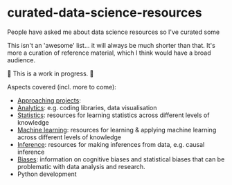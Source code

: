 # curated-data-science-resources
 People have asked me about data science resources so I've curated some

This isn't an 'awesome' list... it will always be much shorter than that.  It's more a curation of reference material, which I think would have a broad audience.

🚧 This is a work in progress. 🚧

Aspects covered (incl. more to come):
- [Approaching projects](resources/approaching-projects.md): 
- [Analytics](resources/analytics.md): e.g. coding libraries, data visualisation
- [Statistics](resources/statistics.md): resources for learning statistics across different levels of knowledge
- [Machine learning](resources/machine-learning.md): resources for learning & applying machine learning across different levels of knowledge
- [Inference](resources/inference.md): resources for making inferences from data, e.g. causal inference
- [Biases](resources/biases.md): information on cognitive biases and statistical biases that can be problematic with data analysis and research.
- Python development
